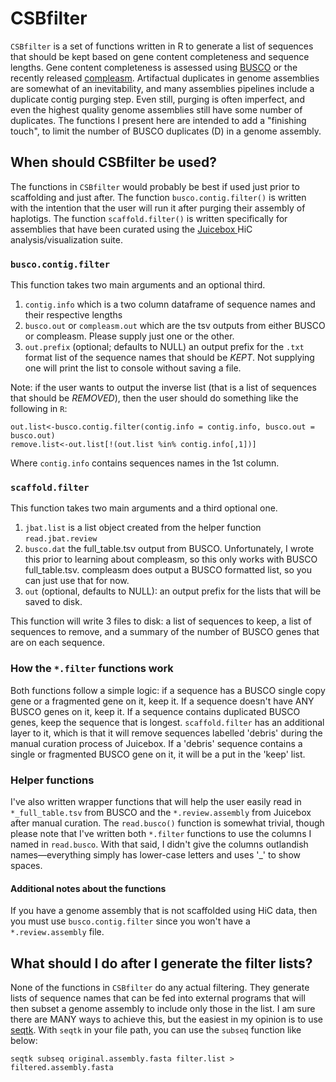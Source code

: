 # CSBfilter
`CSBfilter` is a set of functions written in R to generate a list of sequences that should be kept based on gene content completeness and sequence lengths. Gene content completeness is assessed using [BUSCO](https://busco.ezlab.org/) or the recently released [compleasm](https://github.com/huangnengCSU/compleasm). Artifactual duplicates in genome assemblies are somewhat of an inevitability, and many assemblies pipelines include a duplicate contig purging step. Even still, purging is often imperfect, and even the highest quality genome assemblies still have some number of duplicates. The functions I present here are intended to add a "finishing touch", to limit the number of BUSCO duplicates (D) in a genome assembly.

## When should CSBfilter be used?
The functions in `CSBfilter` would probably be best if used just prior to scaffolding and just after. The function `busco.contig.filter()` is written with the intention that the user will run it after purging their assembly of haplotigs.  The function `scaffold.filter()` is written specifically for assemblies that have been curated using the [Juicebox ](https://github.com/aidenlab/Juicebox) HiC analysis/visualization suite.

### `busco.contig.filter`
This function takes two main arguments and an optional third. 
1. `contig.info` which is a two column dataframe of sequence names and their respective lengths
2. `busco.out` or `compleasm.out` which are the tsv outputs from either BUSCO or compleasm. Please supply just one or the other.
3. `out.prefix` (optional; defaults to NULL) an output prefix for the `.txt` format list of the sequence names that should be *KEPT*. Not supplying one will print the list to console without saving a file.

Note: if the user wants to output the inverse list (that is a list of sequences that should be *REMOVED*), then the user should do something like the following in `R`:

```
out.list<-busco.contig.filter(contig.info = contig.info, busco.out = busco.out)
remove.list<-out.list[!(out.list %in% contig.info[,1])]
```
Where `contig.info` contains sequences names in the 1st column.

### `scaffold.filter`
This function takes two main arguments and a third optional one.
1. `jbat.list` is a list object created from the helper function `read.jbat.review`
2. `busco.dat` the full_table.tsv output from BUSCO. Unfortunately, I wrote this prior to learning about compleasm, so this only works with BUSCO full_table.tsv. compleasm does output a BUSCO formatted list, so you can just use that for now.
3. `out` (optional, defaults to NULL): an output prefix for the lists that will be saved to disk.

This function will write 3 files to disk: a list of sequences to keep, a list of sequences to remove, and a summary of the number of BUSCO genes that are on each sequence.

### How the `*.filter` functions work
Both functions follow a simple logic: if a sequence has a BUSCO single copy gene or a fragmented gene on it, keep it. If a sequence doesn't have ANY BUSCO genes on it, keep it. If a sequence contains duplicated BUSCO genes, keep the sequence that is longest. `scaffold.filter` has an additional layer to it, which is that it will remove sequences labelled 'debris' during the manual curation process of Juicebox. If a 'debris' sequence contains a single or fragmented BUSCO gene on it, it will be a put in the 'keep' list.

### Helper functions
I've also written wrapper functions that will help the user easily read in `*_full_table.tsv` from BUSCO and the `*.review.assembly` from Juicebox after manual curation. The `read.busco()` function is somewhat trivial, though please note that I've written both `*.filter` functions to use the columns I named in `read.busco`. With that said, I didn't give the columns outlandish names—everything simply has lower-case letters and uses '_' to show spaces.

#### Additional notes about the functions
If you have a genome assembly that is not scaffolded using HiC data, then you must use `busco.contig.filter` since you won't have a `*.review.assembly` file.

## What should I do after I generate the filter lists?
None of the functions in `CSBfilter` do any actual filtering. They generate lists of sequence names that can be fed into external programs that will then subset a genome assembly to include only those in the list. I am sure there are MANY ways to achieve this, but the easiest in my opinion is to use [seqtk](https://github.com/lh3/seqtk). With `seqtk` in your file path, you can use the `subseq` function like below:

```
seqtk subseq original.assembly.fasta filter.list > filtered.assembly.fasta
```
